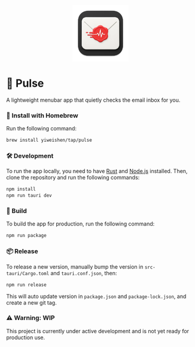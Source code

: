<br>
<p align="center">
<img src="./src-tauri/icons/icon.png" alt="Pulse" height="150" width="150"/>
</a>
</p>

# 📩 Pulse

A lightweight menubar app that quietly checks the email inbox for you.

### 🍺 Install with Homebrew

Run the following command:

```bash
brew install yiweishen/tap/pulse
```

### 🛠️ Development

To run the app locally, you need to have [Rust](https://www.rust-lang.org/tools/install) and [Node.js](https://nodejs.org/en/download/) installed. Then, clone the repository and run the following commands:

```bash
npm install
npm run tauri dev
```

### 🚀 Build

To build the app for production, run the following command:

```bash
npm run package
```

### 📦 Release

To release a new version, manually bump the version in `src-tauri/Cargo.toml` and `tauri.conf.json`, then:

```bash
npm run release
```

This will auto update version in `package.json` and `package-lock.json`, and create a new git tag.

### ⚠️ Warning: WIP

This project is currently under active development and is not yet ready for production use.
